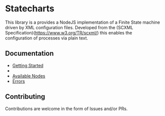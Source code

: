 # Statecharts

This library is a provides a NodeJS implementation of a Finite State machine driven by XML configuration files. Developed from the (SCXML Specification)(https://www.w3.org/TR/scxml/) this enables the configuration of processes via plain text.

## Documentation

- [Getting Started](./docs/Getting_Started.md)
-
- [Available Nodes](./src/nodes/)
- [Errors](./src/errors/Errors.md)

## Contributing

Contributions are welcome in the form of Issues and/or PRs.
